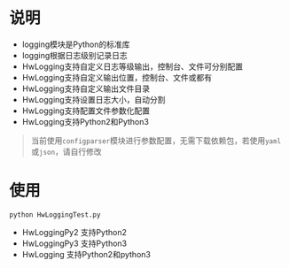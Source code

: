 # 说明
- logging模块是Python的标准库
- logging根据日志级别记录日志
- HwLogging支持自定义日志等级输出，控制台、文件可分别配置
- HwLogging支持自定义输出位置，控制台、文件或都有
- HwLogging支持自定义输出文件目录
- HwLogging支持设置日志大小，自动分割
- HwLogging支持配置文件参数化配置
- HwLogging支持Python2和Python3

> 当前使用`configparser`模块进行参数配置，无需下载依赖包，若使用`yaml`或`json`，请自行修改

# 使用
```
python HwLoggingTest.py
```
- HwLoggingPy2 支持Python2
- HwLoggingPy3 支持Python3
- HwLogging 支持Python2和python3
